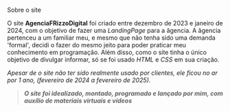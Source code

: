 Sobre o site

O site **AgenciaFRizzoDigital** foi criado entre dezembro de 2023 e janeiro de 2024, com o objetivo de fazer uma *LandingPage* para a âgencia. A âgencia pertenceu a um familiar meu, e mesmo que não tenha sido uma demanda 'formal', decidi o fazer do mesmo jeito para poder praticar meu conhecimento em programação. Além disso, como o site tinha o único objetivo de divulgar informar, só se foi usado *HTML* e *CSS* em sua criação.

_Apesar de o site não ter sido realmente usado por clientes, ele ficou no ar por 1 ano, (fevereiro de 2024 a fevereiro de 2025)._

> ***O site foi idealizado, montado, programado e lançado por mim, com auxílio de materiais virtuais e vídeos***

